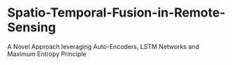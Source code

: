 # Spatio-Temporal-Fusion-in-Remote-Sensing
A Novel Approach leveraging Auto-Encoders, LSTM Networks and Maximum Entropy Principle
